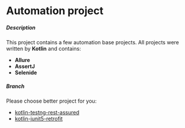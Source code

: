 # Automation project

##### Description

This project contains a few automation base projects.
All projects were written by **Kotlin** and contains:
  - **Allure** 
  - **AssertJ** 
  - **Selenide**

##### Branch

Please choose better project for you:

  - [kotlin-testng-rest-assured](https://github.com/romsper/qa-automation-bases/tree/kotlin-testng-rest-assured)
  - [kotlin-junit5-retrofit](https://github.com/romsper/qa-automation-bases/tree/kotlin-junit5-retrofit)
  
